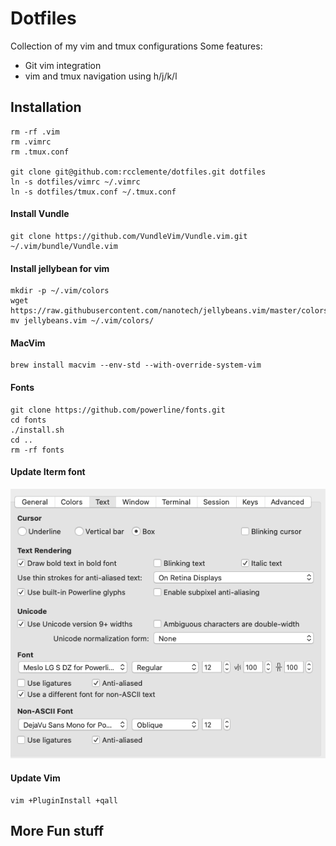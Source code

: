 # Dotfiles

Collection of my vim and tmux configurations
Some features:
- Git vim integration 
- vim and tmux navigation using h/j/k/l


## Installation

    rm -rf .vim
    rm .vimrc
    rm .tmux.conf
    
    git clone git@github.com:rcclemente/dotfiles.git dotfiles
    ln -s dotfiles/vimrc ~/.vimrc
    ln -s dotfiles/tmux.conf ~/.tmux.conf
    
#### Install Vundle
    
    git clone https://github.com/VundleVim/Vundle.vim.git ~/.vim/bundle/Vundle.vim
    
#### Install jellybean for vim
    
    mkdir -p ~/.vim/colors
    wget https://raw.githubusercontent.com/nanotech/jellybeans.vim/master/colors/jellybeans.vim 
    mv jellybeans.vim ~/.vim/colors/

#### MacVim
    
    brew install macvim --env-std --with-override-system-vim

#### Fonts
    
    git clone https://github.com/powerline/fonts.git
    cd fonts
    ./install.sh 
    cd ..
    rm -rf fonts
    
#### Update Iterm font

![Iterm Font Config](https://github.com/rcclemente/dotfiles/blob/master/images/tmux_powerline_font.png "Inconsolata")


#### Update Vim
    
    vim +PluginInstall +qall

## More Fun stuff


